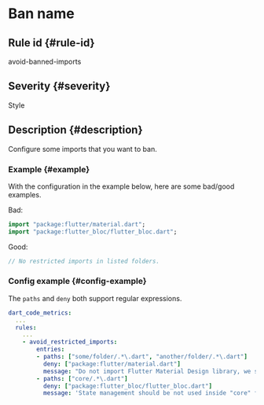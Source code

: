 # Ban name

## Rule id {#rule-id}

avoid-banned-imports

## Severity {#severity}

Style

## Description {#description}

Configure some imports that you want to ban.

### Example {#example}

With the configuration in the example below, here are some bad/good examples.

Bad:

```dart
import "package:flutter/material.dart";
import "package:flutter_bloc/flutter_bloc.dart";
```

Good:

```dart
// No restricted imports in listed folders.
```

### Config example {#config-example}

The `paths` and `deny` both support regular expressions.

```yaml
dart_code_metrics:
  ...
  rules:
    ...
    - avoid_restricted_imports:
        entries:
        - paths: ["some/folder/.*\.dart", "another/folder/.*\.dart"]
          deny: ["package:flutter/material.dart"]
          message: "Do not import Flutter Material Design library, we should not depend on it!"
        - paths: ["core/.*\.dart"]
          deny: ["package:flutter_bloc/flutter_bloc.dart"]
          message: 'State management should be not used inside "core" folder.'
```
